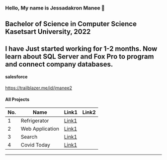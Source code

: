 ### Hello, My name is Jessadakron Manee 👋
Bachelor of Science in Computer Science Kasetsart University, 2022
---
I have Just started working for 1-2 months. Now learn about SQL Server and Fox Pro to program and connect company databases.
---
#### salesforce 
https://trailblazer.me/id/jmanee2

#### All Projects
| No. | Name | Link1 | Link2 |
| ---- | ---- | ---- | ---- |
| 1 | Refrigerator | [Link1](https://github.com/winsoul2/Refrigerator) |  |
| 2 | Web Application| [Link1](https://github.com/winsoul2/nodejs_login) |  |
| 3 | Search | [Link1](https://github.com/winsoul2/Search) |  |
| 4 | Covid Today | [Link1](https://github.com/winsoul2/covid) |  |


---

